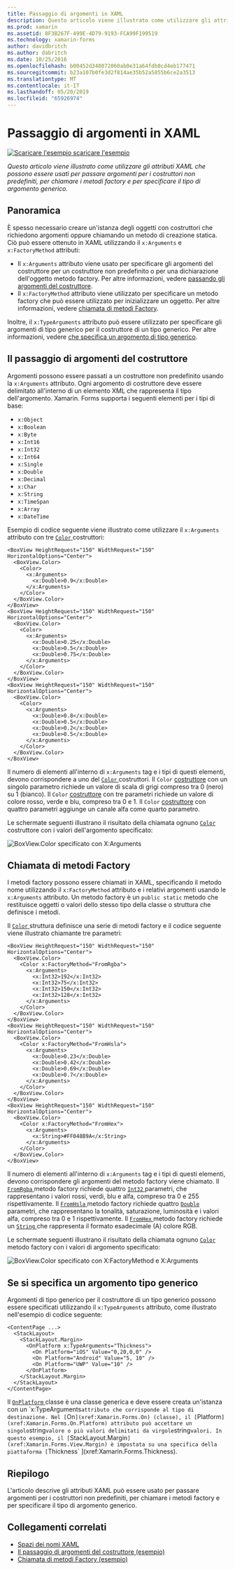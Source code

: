 ```yaml
---
title: Passaggio di argomenti in XAML
description: Questo articolo viene illustrato come utilizzare gli attributi XAML che possono essere usati per passare argomenti per i costruttori non predefiniti, per chiamare i metodi factory e per specificare il tipo di argomento generico.
ms.prod: xamarin
ms.assetid: 8F3B267F-499E-4D79-9193-FCA99F199519
ms.technology: xamarin-forms
author: davidbritch
ms.author: dabritch
ms.date: 10/25/2016
ms.openlocfilehash: b00452d348072060ab0e31a64fdb8cd4eb177471
ms.sourcegitcommit: b23a107b0fe3d2f814ae35b52a5855b6ce2a3513
ms.translationtype: MT
ms.contentlocale: it-IT
ms.lasthandoff: 05/20/2019
ms.locfileid: "65926974"
---
```

# <a name="passing-arguments-in-xaml"></a>Passaggio di argomenti in XAML

[![Scaricare l'esempio](~/media/shared/download.png) scaricare l'esempio](https://developer.xamarin.com/samples/xamarin-forms/XAML/PassingConstructorArguments/)

_Questo articolo viene illustrato come utilizzare gli attributi XAML che possono essere usati per passare argomenti per i costruttori non predefiniti, per chiamare i metodi factory e per specificare il tipo di argomento generico._

## <a name="overview"></a>Panoramica

È spesso necessario creare un'istanza degli oggetti con costruttori che richiedono argomenti oppure chiamando un metodo di creazione statica. Ciò può essere ottenuto in XAML utilizzando il `x:Arguments` e `x:FactoryMethod` attributi:

- Il `x:Arguments` attributo viene usato per specificare gli argomenti del costruttore per un costruttore non predefinito o per una dichiarazione dell'oggetto metodo factory. Per altre informazioni, vedere [passando gli argomenti del costruttore](#constructor_arguments).
- Il `x:FactoryMethod` attributo viene utilizzato per specificare un metodo factory che può essere utilizzato per inizializzare un oggetto. Per altre informazioni, vedere [chiamata di metodi Factory](#factory_methods).

Inoltre, il `x:TypeArguments` attributo può essere utilizzato per specificare gli argomenti di tipo generico per il costruttore di un tipo generico. Per altre informazioni, vedere [che specifica un argomento di tipo generico](#generic_type_arguments).

<a name="constructor_arguments" />

## <a name="passing-constructor-arguments"></a>Il passaggio di argomenti del costruttore

Argomenti possono essere passati a un costruttore non predefinito usando la `x:Arguments` attributo. Ogni argomento di costruttore deve essere delimitato all'interno di un elemento XML che rappresenta il tipo dell'argomento. Xamarin. Forms supporta i seguenti elementi per i tipi di base:

- `x:Object`
- `x:Boolean`
- `x:Byte`
- `x:Int16`
- `x:Int32`
- `x:Int64`
- `x:Single`
- `x:Double`
- `x:Decimal`
- `x:Char`
- `x:String`
- `x:TimeSpan`
- `x:Array`
- `x:DateTime`

Esempio di codice seguente viene illustrato come utilizzare il `x:Arguments` attributo con tre [ `Color` ](xref:Xamarin.Forms.Color) costruttori:

```xaml
<BoxView HeightRequest="150" WidthRequest="150" HorizontalOptions="Center">
  <BoxView.Color>
    <Color>
      <x:Arguments>
        <x:Double>0.9</x:Double>
      </x:Arguments>
    </Color>
  </BoxView.Color>
</BoxView>
<BoxView HeightRequest="150" WidthRequest="150" HorizontalOptions="Center">
  <BoxView.Color>
    <Color>
      <x:Arguments>
        <x:Double>0.25</x:Double>
        <x:Double>0.5</x:Double>
        <x:Double>0.75</x:Double>
      </x:Arguments>
    </Color>
  </BoxView.Color>
</BoxView>
<BoxView HeightRequest="150" WidthRequest="150" HorizontalOptions="Center">
  <BoxView.Color>
    <Color>
      <x:Arguments>
        <x:Double>0.8</x:Double>
        <x:Double>0.5</x:Double>
        <x:Double>0.2</x:Double>
        <x:Double>0.5</x:Double>
      </x:Arguments>
    </Color>
  </BoxView.Color>
</BoxView>
```

Il numero di elementi all'interno di `x:Arguments` tag e i tipi di questi elementi, devono corrispondere a uno del [ `Color` ](xref:Xamarin.Forms.Color) costruttori. Il `Color` [costruttore](xref:Xamarin.Forms.Color.%23ctor(System.Double)) con un singolo parametro richiede un valore di scala di grigi compreso tra 0 (nero) su 1 (bianco). Il `Color` [costruttore](xref:Xamarin.Forms.Color.%23ctor(System.Double,System.Double,System.Double)) con tre parametri richiede un valore di colore rosso, verde e blu, compreso tra 0 e 1. Il `Color` [costruttore](xref:Xamarin.Forms.Color.%23ctor(System.Double,System.Double,System.Double,System.Double)) con quattro parametri aggiunge un canale alfa come quarto parametro.

Le schermate seguenti illustrano il risultato della chiamata ognuno [ `Color` ](xref:Xamarin.Forms.Color) costruttore con i valori dell'argomento specificato:

![](passing-arguments-images/passing-arguments.png "BoxView.Color specificato con X:Arguments")

<a name="factory_methods" />

## <a name="calling-factory-methods"></a>Chiamata di metodi Factory

I metodi factory possono essere chiamati in XAML, specificando il metodo nome utilizzando il `x:FactoryMethod` attributo e i relativi argomenti usando le `x:Arguments` attributo. Un metodo factory è un `public static` metodo che restituisce oggetti o valori dello stesso tipo della classe o struttura che definisce i metodi.

Il [ `Color` ](xref:Xamarin.Forms.Color) struttura definisce una serie di metodi factory e il codice seguente viene illustrato chiamante tre parametri:

```xaml
<BoxView HeightRequest="150" WidthRequest="150" HorizontalOptions="Center">
  <BoxView.Color>
    <Color x:FactoryMethod="FromRgba">
      <x:Arguments>
        <x:Int32>192</x:Int32>
        <x:Int32>75</x:Int32>
        <x:Int32>150</x:Int32>                        
        <x:Int32>128</x:Int32>
      </x:Arguments>
    </Color>
  </BoxView.Color>
</BoxView>
<BoxView HeightRequest="150" WidthRequest="150" HorizontalOptions="Center">
  <BoxView.Color>
    <Color x:FactoryMethod="FromHsla">
      <x:Arguments>
        <x:Double>0.23</x:Double>
        <x:Double>0.42</x:Double>
        <x:Double>0.69</x:Double>
        <x:Double>0.7</x:Double>
      </x:Arguments>
    </Color>
  </BoxView.Color>
</BoxView>
<BoxView HeightRequest="150" WidthRequest="150" HorizontalOptions="Center">
  <BoxView.Color>
    <Color x:FactoryMethod="FromHex">
      <x:Arguments>
        <x:String>#FF048B9A</x:String>
      </x:Arguments>
    </Color>
  </BoxView.Color>
</BoxView>
```

Il numero di elementi all'interno di `x:Arguments` tag e i tipi di questi elementi, devono corrispondere gli argomenti del metodo factory viene chiamato. Il [ `FromRgba` ](xref:Xamarin.Forms.Color.FromRgba(System.Int32,System.Int32,System.Int32,System.Int32)) metodo factory richiede quattro [ `Int32` ](https://docs.microsoft.com/dotnet/api/system.int32) parametri, che rappresentano i valori rossi, verdi, blu e alfa, compreso tra 0 e 255 rispettivamente. Il [ `FromHsla` ](xref:Xamarin.Forms.Color.FromHsla(System.Double,System.Double,System.Double,System.Double)) metodo factory richiede quattro [ `Double` ](https://docs.microsoft.com/dotnet/api/system.double) parametri, che rappresentano la tonalità, saturazione, luminosità e i valori alfa, compreso tra 0 e 1 rispettivamente. Il [ `FromHex` ](xref:Xamarin.Forms.Color.FromHex(System.String)) metodo factory richiede un [ `String` ](https://docs.microsoft.com/dotnet/api/system.string) che rappresenta il formato esadecimale (A) colore RGB.

Le schermate seguenti illustrano il risultato della chiamata ognuno [ `Color` ](xref:Xamarin.Forms.Color) metodo factory con i valori di argomento specificato:

![](passing-arguments-images/factory-methods.png "BoxView.Color specificato con X:FactoryMethod e X:Arguments")

<a name="generic_type_arguments" />

## <a name="specifying-a-generic-type-argument"></a>Se si specifica un argomento tipo generico

Argomenti di tipo generico per il costruttore di un tipo generico possono essere specificati utilizzando il `x:TypeArguments` attributo, come illustrato nell'esempio di codice seguente:

```xaml
<ContentPage ...>
  <StackLayout>
    <StackLayout.Margin>
      <OnPlatform x:TypeArguments="Thickness">
        <On Platform="iOS" Value="0,20,0,0" />
        <On Platform="Android" Value="5, 10" />
        <On Platform="UWP" Value="10" />
      </OnPlatform>
    </StackLayout.Margin>
  </StackLayout>
</ContentPage>
```

Il [ `OnPlatform` ](xref:Xamarin.Forms.OnPlatform`1) classe è una classe generica e deve essere creata un'istanza con un `x:TypeArguments` attributo che corrisponde al tipo di destinazione. Nel [ `On` ](xref:Xamarin.Forms.On) (classe), il [ `Platform` ](xref:Xamarin.Forms.On.Platform) attributo può accettare un singolo `string` valore o più valori delimitati da virgole `string` valori. In questo esempio, il [ `StackLayout.Margin` ](xref:Xamarin.Forms.View.Margin) è impostata su una specifica della piattaforma [ `Thickness` ](xref:Xamarin.Forms.Thickness).

## <a name="summary"></a>Riepilogo

L'articolo descrive gli attributi XAML può essere usato per passare argomenti per i costruttori non predefiniti, per chiamare i metodi factory e per specificare il tipo di argomento generico.


## <a name="related-links"></a>Collegamenti correlati

- [Spazi dei nomi XAML](~/xamarin-forms/xaml/namespaces.md)
- [Il passaggio di argomenti del costruttore (esempio)](https://developer.xamarin.com/samples/xamarin-forms/XAML/PassingConstructorArguments/)
- [Chiamata di metodi Factory (esempio)](https://developer.xamarin.com/samples/xamarin-forms/xaml/callingfactorymethods/)
